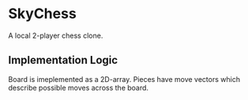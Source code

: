 # SkyChess
 
A local 2-player chess clone.

## Implementation Logic
Board is imeplemented as a 2D-array.
Pieces have move vectors which describe possible moves across the board.
